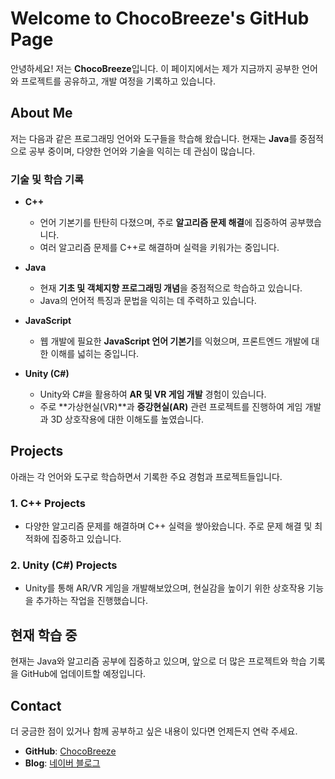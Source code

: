 # Welcome to ChocoBreeze's GitHub Page

안녕하세요! 저는 **ChocoBreeze**입니다. 이 페이지에서는 제가 지금까지 공부한 언어와 프로젝트를 공유하고, 개발 여정을 기록하고 있습니다.

## About Me

저는 다음과 같은 프로그래밍 언어와 도구들을 학습해 왔습니다. 현재는 **Java**를 중점적으로 공부 중이며, 다양한 언어와 기술을 익히는 데 관심이 많습니다.

### 기술 및 학습 기록
- **C++**
  - 언어 기본기를 탄탄히 다졌으며, 주로 **알고리즘 문제 해결**에 집중하여 공부했습니다.
  - 여러 알고리즘 문제를 C++로 해결하며 실력을 키워가는 중입니다.

- **Java**
  - 현재 **기초 및 객체지향 프로그래밍 개념**을 중점적으로 학습하고 있습니다.
  - Java의 언어적 특징과 문법을 익히는 데 주력하고 있습니다.

- **JavaScript**
  - 웹 개발에 필요한 **JavaScript 언어 기본기**를 익혔으며, 프론트엔드 개발에 대한 이해를 넓히는 중입니다.

- **Unity (C#)**
  - Unity와 C#을 활용하여 **AR 및 VR 게임 개발** 경험이 있습니다.
  - 주로 **가상현실(VR)**과 **증강현실(AR)** 관련 프로젝트를 진행하여 게임 개발과 3D 상호작용에 대한 이해도를 높였습니다.

## Projects

아래는 각 언어와 도구로 학습하면서 기록한 주요 경험과 프로젝트들입니다.

### 1. C++ Projects
   - 다양한 알고리즘 문제를 해결하며 C++ 실력을 쌓아왔습니다. 주로 문제 해결 및 최적화에 집중하고 있습니다.

### 2. Unity (C#) Projects
   - Unity를 통해 AR/VR 게임을 개발해보았으며, 현실감을 높이기 위한 상호작용 기능을 추가하는 작업을 진행했습니다.

## 현재 학습 중

현재는 Java와 알고리즘 공부에 집중하고 있으며, 앞으로 더 많은 프로젝트와 학습 기록을 GitHub에 업데이트할 예정입니다.

## Contact

더 궁금한 점이 있거나 함께 공부하고 싶은 내용이 있다면 언제든지 연락 주세요.

- **GitHub**: [ChocoBreeze](https://github.com/ChocoBreeze)
- **Blog**: [네이버 블로그](https://blog.naver.com/chocobreeze)
